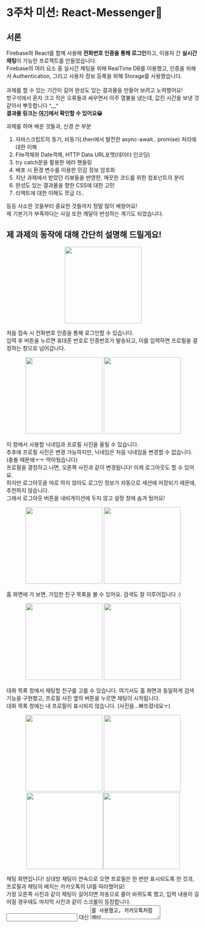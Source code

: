 # 3주차 미션: React-Messenger💌

## 서론
Firebase와 React를 함께 사용해 **전화번호 인증을 통해 로그인**하고, 이용자 간 **실시간 채팅**이 가능한 프로젝트를 만들었습니다. <br>
Firebase의 여러 요소 중 실시간 채팅을 위해 RealTime DB를 이용했고, 인증을 위해서 Authentication, 그리고 사용자 정보 등록을 위해 Storage를 사용했습니다. <br>
<br>
과제를 할 수 있는 기간이 길어 완성도 있는 결과물을 만들어 보려고 노력했어요! <br>
방구석에서 혼자 크고 작은 오류들과 싸우면서 아주 열불을 냈는데, 값진 시간을 보낸 것 같아서 뿌듯합니다 ^__^ <br>
**결과물 링크는 <a href="https://react-messenger-14th-eight.vercel.app/"> 여기</a>에서 확인할 수 있어요😀**<br>

과제를 하며 배운 것들과, 신경 쓴 부분
1. 자바스크립트의 동기, 비동기(.then에서 발전한 async-await.. promise) 처리에 대한 이해
2. File객체와 Date객체, HTTP Data URL포맷(데이터 인코딩)
3. try catch문을 활용한 에러 핸들링
4. 배포 시 환경 변수를 이용한 민감 정보 암호화
5. 지난 과제에서 받았던 리뷰들을 반영한, 깨끗한 코드를 위한 컴포넌트의 분리
6. 완성도 있는 결과물을 향한 CSS에 대한 고민
7. 리액트에 대한 이해도 쪼금 더..

등등 사소한 것들부터 중요한 것들까지 정말 많이 배웠어요! <br>
제 기본기가 부족하다는 사실 또한 깨달아 반성하는 계기도 되었습니다.<br>


## 제 과제의 동작에 대해 간단히 설명해 드릴게요!
<p align="center"><img src="https://user-images.githubusercontent.com/50395394/140474275-bae2ff49-2bff-46e0-b5a5-e9d7a389ac43.png" width="200" /></p>
처음 접속 시 전화번호 인증을 통해 로그인할 수 있습니다. <br>
입력 후 버튼을 누르면 휴대폰 번호로 인증번호가 발송되고, 이를 입력하면 프로필을 결정하는 창으로 넘어갑니다. <br>
<p align="center"><img src="https://user-images.githubusercontent.com/50395394/140474312-40250ae5-2566-46ca-bc41-9e36e1448980.png" width="200" />
<img src="https://user-images.githubusercontent.com/50395394/140475484-df88c4b9-b8e0-4e0e-a7d4-6145a3b8ef00.png" width="200" /></p>
이 창에서 사용할 닉네임과 프로필 사진을 올릴 수 있습니다. <br>
추후에 프로필 사진은 변경 가능하지만, 닉네임은 처음 닉네임을 변경할 수 없습니다. (충돌 때문에ㅜㅜ 막아뒀습니다) <br>
프로필을 결정하고 나면, 오른쪽 사진과 같이 변경됩니다! 이제 로그아웃도 할 수 있어요. <br>
하지만 로그아웃을 따로 하지 않아도 로그인 정보가 자동으로 세션에 저장되기 때문에, 추천하지 않습니다.<br>
그래서 로그아웃 버튼을 내비게이션에 두지 않고 설정 창에 숨겨 뒀어요!
<p align="center"><img src="https://user-images.githubusercontent.com/50395394/140475787-5900fabe-49a2-4bf9-b02b-b10b21d5a17f.png" width="200" />
<img src="https://user-images.githubusercontent.com/50395394/140475919-d34d8179-1687-42e3-9466-deb74114ba94.png" width="200" /></p>
홈 화면에 가 보면, 가입한 친구 목록을 볼 수 있어요. 검색도 잘 이루어집니다 :)
<p align="center"><img src="https://user-images.githubusercontent.com/50395394/140476540-6a5e1a20-60f1-4c88-bc72-bab85df74837.png" width="200" />
<img src="https://user-images.githubusercontent.com/50395394/140476555-64d5098e-15a3-4af4-a278-c6700e94e435.png" width="200" /></p> 
대화 목록 창에서 채팅할 친구를 고를 수 있습니다. 여기서도 홈 화면과 동일하게 검색 기능을 구현했고, 프로필 사진 옆의 버튼을 누르면 채팅이 시작됩니다.<br>
대화 목록 창에는 내 프로필이 표시되지 않습니다. (사진을...빠뜨렸네요ㅜ)
<p align="center"><img src="https://user-images.githubusercontent.com/50395394/140477001-7d91a378-ca0f-47db-98cd-c0ec8df5b572.png" width="200" />
<img src="https://user-images.githubusercontent.com/50395394/140477036-31bf2497-b00f-4b49-8a73-35bfa0385f0f.png" width="200" /><img src="https://user-images.githubusercontent.com/50395394/140477349-7c775f64-9db1-4cd9-9ee4-7036ef0a2291.png" width="200" /><img src="https://user-images.githubusercontent.com/50395394/140477875-279f5802-8554-4934-bc53-672a61fe1888.png" width="200" /></p> 
 
채팅 화면입니다! 상대방 채팅이 연속으로 오면 프로필은 한 번만 표시되도록 한 것과, 프로필과 채팅의 배치는 카카오톡의 UI를 따라했어요! <br>
가장 오른쪽 사진과 같이 채팅이 길어지면 자동으로 줄이 바뀌도록 했고, 입력 내용이 길어질 경우에도 마지막 사진과 같이 스크롤이 등장합니다. <br>
<input> 대신 <textarea>를 사용했고, 카카오톡처럼 엔터 입력 시 바로 전송됩니다. 줄바꿈을 하려면 shift+enter을 누르면 되도록 만들었어요! <br>
**실제로 실시간 채팅이 가능합니다. 새로고침 없이 보낸 채팅과, 받은 채팅이 화면에 렌더링됩니다**
  
  ## 과제를 하며 고군분투한 기록의 일부를 공유합니다,,

  + 다른 사용자 정보 가져오기 <br>
  Firebase 공식 문서에서 auth.listUsers() API를 사용하면 된다고 해서 Firebase Admin SDK를 설치하고, Node.js 코드를 처음으로 공부해서 짜 봤는데 알고 보니 Admin SDK는 Clinet-side environments에서 사용할 수 없다고 해서.. 하루종일 삽질했습니다 ㅜㅜ <br>
  => 프로필 등록할 때 저장된 사진의 파일명에 닉네임을 함께 저장해서, storage에서 불러오는 방식으로 대체했습니다. 그래서 닉네임 변경을 못해요..ㅋㅋㅋㅋ
  
  + 렌더링이 안됨 <br>
  저는 return문 안에서 forEach문을 사용하면 안되는줄 몰랐습니다.. 참고 링크입니다.
  https://richwind.co.kr/89
  + 동기와 비동기 <br>
  Firebase 함수들 중에 Promise를 반환하는 함수들이 상당히 많아서, 비동기 처리에 대한 공부를 좀 하고 나서야 제대로 쓸 수가 있었어요. <br>
  큰 도움이 된 글 첨부합니다. https://joshua1988.github.io/web-development/javascript/javascript-asynchronous-operation/
  + forEach()문과 for()문은 다른 거였습니다.. <br>
  C 베이스 언어에 너무 익숙해져 있어 forEach문도 당연히 index별로 순서대로 돌 줄 알았는데, 그게 아니더군요ㅜㅜ <br>
  for of 문을 써서 해결했습니다. 참고 링크입니다.
  https://velog.io/@hanameee/%EB%B0%B0%EC%97%B4%EC%97%90-%EB%B9%84%EB%8F%99%EA%B8%B0-%EC%9E%91%EC%97%85%EC%9D%84-%EC%8B%A4%EC%8B%9C%ED%95%A0-%EB%95%8C-%EC%95%8C%EC%95%84%EB%91%90%EB%A9%B4-%EC%A2%8B%EC%9D%84%EB%B2%95%ED%95%9C-%EC%9D%B4%EC%95%BC%EA%B8%B0%EB%93%A4#for-%EB%AC%B8%EC%9C%BC%EB%A1%9C-%EB%B3%80%EA%B2%BD%ED%95%98%EB%8A%94-%EB%B0%A9%EB%B2%95
  + setState()가 비동기로 작동한다는 점, 알고 계셨나요? <br>
  그래서 state안에 제대로 값이 들어가기 전에 다른 로직을 수행하려다 보니, 오류가 발생해서 화가 난 나머지 state를 쓰지 않고 let 변수로 배열을 사용해서 문제를 해결하려 들었는데, 안되더군요. 분명 console.log()찍으면 값은 잘 들어가 있는데...왜 렌더링이 안될까.. 프짱님께서 주신 해답입니다. <br>
  ![image](https://user-images.githubusercontent.com/50395394/140479797-8cf4e4db-7785-4f99-a08b-cb66b5291f10.png)
  분명 기본적인 것 같은데...왜 저는 몰랐을까요....ㅎ<br>
  하루 죙일 앉아서 왜 안되냐고!를 외치며 머리를 쥐어뜯은 제가 약간 한심해진 대목이었습니다 ^__^ <br>
  => state에 값이 제대로 들어가지 않는 경우, 임시변수를 선언해 값을 담은 후에 다시 setState()를 하니 해결되었습니다. <br>

 ## 마무리
  여러모로 배운 것도, 느낀 것도 많은 과제였습니다. <br>
  더 완성도 있게 하고 싶었는데, 성에 차지 않는 부분도 있지만 최선이었기에 후회는 없습니다!<br>
  다들 과제 고생하셨습니다😉
  
